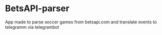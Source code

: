 # BetsAPI-parser
App made to parse soccer games from betsapi.com and translate events to telegramm via telegrambot 
